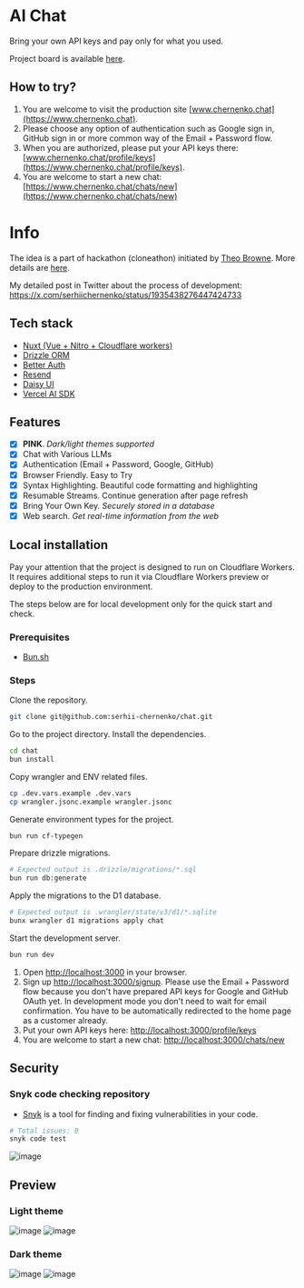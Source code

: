 # AI Chat

Bring your own API keys and pay only for what you used.

Project board is available [here](https://github.com/users/serhii-chernenko/projects/5).

## How to try?

1. You are welcome to visit the production site [www.chernenko.chat](https://www.chernenko.chat).
2. Please choose any option of authentication such as Google sign in, GitHub sign in or more common way of the Email + Password flow.
3. When you are authorized, please put your API keys there: [www.chernenko.chat/profile/keys](https://www.chernenko.chat/profile/keys).
4. You are welcome to start a new chat: [https://www.chernenko.chat/chats/new](https://www.chernenko.chat/chats/new)

# Info
The idea is a part of hackathon (cloneathon) initiated by [Theo Browne](https://github.com/t3dotgg). More details are [here](https://x.com/theo/status/1934398749008392655).

My detailed post in Twitter about the process of development:<br>
https://x.com/serhiichernenko/status/1935438276447424733

## Tech stack

- [Nuxt (Vue + Nitro + Cloudflare workers)](https://nuxt.com/)
- [Drizzle ORM](https://orm.drizzle.team/)
- [Better Auth](https://www.better-auth.com/)
- [Resend](https://resend.com/)
- [Daisy UI](https://daisyui.com/)
- [Vercel AI SDK](https://ai-sdk.dev/docs)

## Features

- [x] **PINK**. _Dark/light themes supported_
- [x] Chat with Various LLMs
- [x] Authentication (Email + Password, Google, GitHub)
- [x] Browser Friendly. Easy to Try
- [x] Syntax Highlighting. Beautiful code formatting and highlighting
- [x] Resumable Streams. Continue generation after page refresh
- [x] Bring Your Own Key. _Securely stored in a database_
- [x] Web search. _Get real-time information from the web_

## Local installation

Pay your attention that the project is designed to run on Cloudflare Workers. It requires additional steps to run it via Cloudflare Workers preview or deploy to the production environment.

The steps below are for local development only for the quick start and check.

### Prerequisites

- [Bun.sh](https://bun.sh/)
  
### Steps

Clone the repository.

```bash
git clone git@github.com:serhii-chernenko/chat.git
```

Go to the project directory. Install the dependencies.

```bash
cd chat
bun install
```

Copy wrangler and ENV related files.
```bash
cp .dev.vars.example .dev.vars
cp wrangler.jsonc.example wrangler.jsonc
```

Generate environment types for the project.
```bash
bun run cf-typegen
```

Prepare drizzle migrations.
```bash
# Expected output is .drizzle/migrations/*.sql
bun run db:generate
```

Apply the migrations to the D1 database.
```bash
# Expected output is .wrangler/state/v3/d1/*.sqlite
bunx wrangler d1 migrations apply chat
```

Start the development server.
```bash
bun run dev
```

1. Open [http://localhost:3000](http://localhost:3000) in your browser.
2. Sign up [http://localhost:3000/signup](http://localhost:3000/signup). Please use the Email + Password flow because you don't have prepared API keys for Google and GitHub OAuth yet. In development mode you don't need to wait for email confirmation. You have to be automatically redirected to the home page as a customer already.
3. Put your own API keys here: [http://localhost:3000/profile/keys](http://localhost:3000/profile/keys)
4. You are welcome to start a new chat: [http://localhost:3000/chats/new](http://localhost:3000/chats/new)

## Security

### Snyk code checking repository

- [Snyk](https://snyk.io/) is a tool for finding and fixing vulnerabilities in your code.

```bash
# Total issues: 0
snyk code test
```

![image](https://github.com/user-attachments/assets/b65d51e1-f394-4287-bddd-e6119fc620a4)

## Preview

### Light theme

![image](https://github.com/user-attachments/assets/1460e9f6-7f68-4cb6-933f-0651d6af00ce)
![image](https://github.com/user-attachments/assets/f80a2f07-52f9-4738-9992-5e0062263444)

### Dark theme

![image](https://github.com/user-attachments/assets/0152dfff-9d83-4333-8b9d-54b31fc51461)
![image](https://github.com/user-attachments/assets/cc49a94f-34bd-469d-adda-106d94c3e041)
